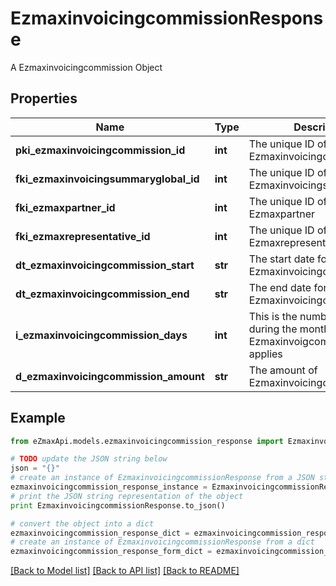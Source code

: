 # EzmaxinvoicingcommissionResponse

A Ezmaxinvoicingcommission Object

## Properties

Name | Type | Description | Notes
------------ | ------------- | ------------- | -------------
**pki_ezmaxinvoicingcommission_id** | **int** | The unique ID of the Ezmaxinvoicingcommission | [optional] 
**fki_ezmaxinvoicingsummaryglobal_id** | **int** | The unique ID of the Ezmaxinvoicingsummaryglobal | [optional] 
**fki_ezmaxpartner_id** | **int** | The unique ID of the Ezmaxpartner | [optional] 
**fki_ezmaxrepresentative_id** | **int** | The unique ID of the Ezmaxrepresentative | [optional] 
**dt_ezmaxinvoicingcommission_start** | **str** | The start date for the Ezmaxinvoicingcommission | 
**dt_ezmaxinvoicingcommission_end** | **str** | The end date for the Ezmaxinvoicingcommission | 
**i_ezmaxinvoicingcommission_days** | **int** | This is the number of days during the month on which the Ezmaxinvoigcommission applies | 
**d_ezmaxinvoicingcommission_amount** | **str** | The amount of Ezmaxinvoicingcommission | 

## Example

```python
from eZmaxApi.models.ezmaxinvoicingcommission_response import EzmaxinvoicingcommissionResponse

# TODO update the JSON string below
json = "{}"
# create an instance of EzmaxinvoicingcommissionResponse from a JSON string
ezmaxinvoicingcommission_response_instance = EzmaxinvoicingcommissionResponse.from_json(json)
# print the JSON string representation of the object
print EzmaxinvoicingcommissionResponse.to_json()

# convert the object into a dict
ezmaxinvoicingcommission_response_dict = ezmaxinvoicingcommission_response_instance.to_dict()
# create an instance of EzmaxinvoicingcommissionResponse from a dict
ezmaxinvoicingcommission_response_form_dict = ezmaxinvoicingcommission_response.from_dict(ezmaxinvoicingcommission_response_dict)
```
[[Back to Model list]](../README.md#documentation-for-models) [[Back to API list]](../README.md#documentation-for-api-endpoints) [[Back to README]](../README.md)


